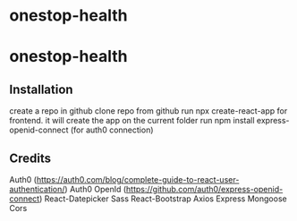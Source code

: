 # onestop-health

# onestop-health

## Installation
 create a repo in github
 clone repo from github
 run npx create-react-app for frontend. it will create the app on the current folder
 run npm install express-openid-connect (for auth0 connection)


 ## Credits
 Auth0 (https://auth0.com/blog/complete-guide-to-react-user-authentication/)
 Auth0 OpenId (https://github.com/auth0/express-openid-connect)
 React-Datepicker
 Sass
 React-Bootstrap
 Axios
 Express
 Mongoose
 Cors
